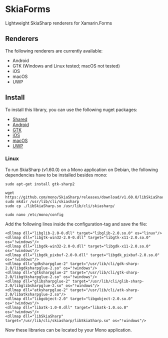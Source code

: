# SkiaForms
Lightweight SkiaSharp renderers for Xamarin.Forms

## Renderers
The following renderers are currently available:
* Android
* GTK (Windows and Linux tested; macOS not tested)
* iOS
* macOS
* UWP

## Install
To install this library, you can use the following nuget packages:
* [Shared](https://www.nuget.org/packages/SkiaForms/)
* [Android](https://www.nuget.org/packages/SkiaForms.Droid/)
* [GTK](https://www.nuget.org/packages/SkiaForms.Gtk2/)
* [iOS](https://www.nuget.org/packages/SkiaForms.iOS/)
* [macOS](https://www.nuget.org/packages/SkiaForms.macOS/)
* [UWP](https://www.nuget.org/packages/SkiaForms.UWP/)

### Linux
To run SkiaSharp (v1.60.0) on a Mono application on Debian, the following dependencies have to be installed besides mono:
```
sudo apt-get install gtk-sharp2

wget https://github.com/mono/SkiaSharp/releases/download/v1.60.0/libSkiaSharp.so
sudo mkdir /usr/lib/cli/skiasharp
sudo cp ./libSkiaSharp.so /usr/lib/cli/skiasharp/

sudo nano /etc/mono/config
```

Add the following lines inside the configuration-tag and save the file:
```
<dllmap dll="libglib-2.0-0.dll" target="libglib-2.0.so.0" os="linux"/>
<dllmap dll="libgtk-win32-2.0-0.dll" target="libgtk-x11-2.0.so.0" os="!windows"/>
<dllmap dll="libgdk-win32-2.0-0.dll" target="libgdk-x11-2.0.so.0" os="!windows"/>
<dllmap dll="libgdk_pixbuf-2.0-0.dll" target="libgdk_pixbuf-2.0.so.0" os="!windows"/>
<dllmap dll="gdksharpglue-2" target="/usr/lib/cli/gdk-sharp-2.0/libgdksharpglue-2.so" os="!windows"/>
<dllmap dll="gtksharpglue-2" target="/usr/lib/cli/gtk-sharp-2.0/libgtksharpglue-2.so" os="!windows"/>
<dllmap dll="glibsharpglue-2" target="/usr/lib/cli/glib-sharp-2.0/libglibsharpglue-2.so" os="!windows"/>
<dllmap dll="atksharpglue-2" target="/usr/lib/cli/atk-sharp-2.0/libatksharpglue-2.so"/>
<dllmap dll="libgobject-2.0" target="libgobject-2.0.so.0" os="!windows"/>
<dllmap dll="libatk-1.0-0.dll" target="libatk-1.0.so.0" os="!windows"/>
<dllmap dll="libSkiaSharp" target="/usr/lib/cli/skiasharp/libSkiaSharp.so" os="!windows"/>
```
Now these libraries can be located by your Mono application.